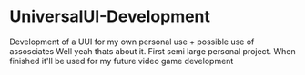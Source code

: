# UniversalUI-Development
Development of a UUI for my own personal use + possible use of assosciates
Well yeah thats about it. First semi large personal project. When finished it'll be used for my future video game development
